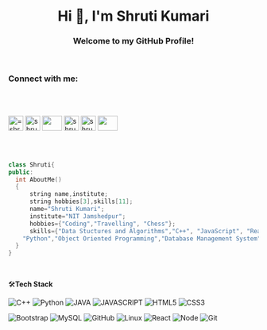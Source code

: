 <!-- ### Hi there 👋
 -->

<!-- **shruti682/shruti682** is a ✨ _special_ ✨ repository because its `README.md` (this file) appears on your GitHub profile.

Here are some ideas to get you started:

- 🔭 I’m currently working on ...
- 🌱 I’m currently learning ...
- 👯 I’m looking to collaborate on ...
- 🤔 I’m looking for help with ...
- 💬 Ask me about ...
- 📫 How to reach me: ...
- 😄 Pronouns: ...
- ⚡ Fun fact: ...
- 🥅 2022 Goals

 -->
<!--# Hi there, I'm Shruti! 👋 
<h3 >Welcome to my GitHub Profile!</h3>-->

<!--<img width="15%" height = "150px" src="https://media.giphy.com/media/v1.Y2lkPTc5MGI3NjExemUzNTdod2N6MnllOHU4dDluaXlkcTE1MWhrMnpjank5N3AzMWFvdSZlcD12MV9pbnRlcm5hbF9naWZfYnlfaWQmY3Q9Zw/BmTjHqLbyZyVUJPAfb/giphy.gif" alt="cover" />

 ## I'm a final year student at NIT Jamshedpur!

- 🌱 I’m currently learning **Data Structures , Web Development , Machine learning.**

- 💬 Ask me about **Coding || Web Development.**

- 🤝 I'm eager to know about **opportunities which will encourage me in expanding my prospective.**

- 📫 How to reach me: shrutikumari0606@gmail.com

 - ⚡ Fun fact: I love to code but not to debug. 

### Connect with me 🤝:

<p align="left">
<a href="https://www.linkedin.com/in/shruti-kumari-37357b207/" target="blank"><img align="center" src="https://raw.githubusercontent.com/rahuldkjain/github-profile-readme-generator/master/src/images/icons/Social/linked-in-alt.svg" alt="" height="30" width="40" /></a>
<a href="https://www.facebook.com/profile.php?id=100016500241651" target="blank"><img align="center" src="https://raw.githubusercontent.com/rahuldkjain/github-profile-readme-generator/master/src/images/icons/Social/facebook.svg" alt="" height="30" width="40" /></a>
<a href="https://www.instagram.com/shru.ti_06/" target="blank"><img align="center" src="https://raw.githubusercontent.com/rahuldkjain/github-profile-readme-generator/master/src/images/icons/Social/instagram.svg" alt="" height="30" width="40" /></a>
<a href="https://www.codechef.com/users/lily06" target="blank"><img align="center" src="https://cdn.jsdelivr.net/npm/simple-icons@3.1.0/icons/codechef.svg" alt="" height="30" width="40" /></a>
<a href="https://www.hackerrank.com/shrutikumari0606?hr_r=1" target="blank"><img align="center" src="https://raw.githubusercontent.com/rahuldkjain/github-profile-readme-generator/master/src/images/icons/Social/hackerrank.svg" alt="" height="30" width="40" /></a>
<a href="https://codeforces.com/profile/shruti006" target="blank"><img align="center" src="https://cdn.jsdelivr.net/npm/simple-icons@3.0.1/icons/codeforces.svg" alt="" height="30" width="40" /></a>
<a href="https://www.hackerearth.com/@shrutikumari0606" target="blank"><img align="center" src="https://raw.githubusercontent.com/rahuldkjain/github-profile-readme-generator/master/src/images/icons/Social/hackerearth.svg" alt="" height="30" width="40" /></a>
</p>


### Languages and Tools:

<p align="left"> 
<a href="https://getbootstrap.com" target="_blank"> <img src="https://raw.githubusercontent.com/devicons/devicon/master/icons/bootstrap/bootstrap-plain-wordmark.svg" alt="bootstrap" width="40" height="40"/> </a> 
<a href="https://www.cprogramming.com/" target="_blank"> <img src="https://raw.githubusercontent.com/devicons/devicon/master/icons/c/c-original.svg" alt="c" width="40" height="40"/> </a> 
<a href="https://www.w3schools.com/cpp/" target="_blank"> <img src="https://raw.githubusercontent.com/devicons/devicon/master/icons/cplusplus/cplusplus-original.svg" alt="cplusplus" width="40" height="40"/> </a> 
<a href="https://www.w3schools.com/css/" target="_blank"> <img src="https://raw.githubusercontent.com/devicons/devicon/master/icons/css3/css3-original-wordmark.svg" alt="css3" width="40" height="40"/> 
</a> <a href="https://git-scm.com/" target="_blank"> <img src="https://www.vectorlogo.zone/logos/git-scm/git-scm-icon.svg" alt="git" width="40" height="40"/> </a> 
<a href="https://www.w3.org/html/" target="_blank"> <img src="https://raw.githubusercontent.com/devicons/devicon/master/icons/html5/html5-original-wordmark.svg" alt="html5" width="40" height="40"/> </a> 
<a href="https://developer.mozilla.org/en-US/docs/Web/JavaScript" target="_blank"> <img src="https://raw.githubusercontent.com/devicons/devicon/master/icons/javascript/javascript-original.svg" alt="javascript" width="40" height="40"/> </a> 
<a href="https://www.mongodb.com/" target="_blank"> <img src="https://raw.githubusercontent.com/devicons/devicon/master/icons/mongodb/mongodb-original-wordmark.svg" alt="mongodb" width="40" height="40"/> </a> 
<a href="https://nodejs.org" target="_blank"> <img src="https://raw.githubusercontent.com/devicons/devicon/master/icons/nodejs/nodejs-original-wordmark.svg" alt="nodejs" width="40" height="40"/> </a> 
<a href="https://www.python.org" target="_blank"> <img src="https://raw.githubusercontent.com/devicons/devicon/master/icons/python/python-original.svg" alt="python" width="40" height="40"/> </a> 
<a href="https://reactjs.org/" target="_blank"> <img src="https://raw.githubusercontent.com/devicons/devicon/master/icons/react/react-original-wordmark.svg" alt="react" width="40" height="40"/> </a> </p>

--- 

<p align="left">
  <img width="48%" src="https://github-readme-stats.vercel.app/api?username=shruti682&show_icons=true&theme=tokyonight" />
  <img width="48%" src="https://github-readme-streak-stats.herokuapp.com/?user=shruti682&theme=tokyonight" />
<a href="https://github.com/shruti682/github-readme-stats"><img width="48%" height ="35%" alt="Shruti's Top Languages" src="https://github-readme-stats.vercel.app/api/top-langs/?username=shruti682&langs_count=8&count_private=true&layout=compact&theme=react&hide_border=true&bg_color=0D1117" /></a>
</p>
<a href="https://github.com/shruti682/shruti682"><img alt="Shruti's Activity Graph" src="https://activity-graph.herokuapp.com/graph?username=shruti682&bg_color=1F222E&color=F8D866&line=F85D7F&point=FFFFFF&hide_border=true" /></a>
 -->





 <h1 align="center">Hi 👋, I'm Shruti Kumari</h1>
<h3 align="center">Welcome to my GitHub Profile!</h3>

<br/>

<h3 align="left">Connect with me:</h3>
<br/>

<!-- - 🎯 Portfolio website: [Portfolio](https://stellular-lily-04cbcc.netlify.app/)-->

<br/>
<p align="left">
<a href="https://www.linkedin.com/in/shruti-kumari-37357b207/" target="blank"><img align="center" src="https://cdn-icons-png.flaticon.com/512/174/174857.png" alt="=shruti-kumari-7a4660200" height="30" /></a>
<a href="https://codeforces.com/profile/shruti006" target="blank"><img align="center" src="https://codeforces.org/s/45640/images/codeforces-sponsored-by-ton.png" alt="shruti006" height="30" /></a>
 <a href="https://www.codechef.com/users/lily06" target="blank"><img align="center" src="https://cdn.jsdelivr.net/npm/simple-icons@3.1.0/icons/codechef.svg" alt="" height="30" width="40" /></a>
<a href="https://leetcode.com/shruti066/" target="blank"><img align="center" src="https://leetcode.com/_next/static/images/logo-ff2b712834cf26bf50a5de58ee27bcef.png" alt="shruti066" height="30" /></a>
<a href="https://auth.geeksforgeeks.org/user/shrutikumari0606" target="blank"><img align="center" src="https://media.geeksforgeeks.org/wp-content/cdn-uploads/20210420155809/gfg-new-logo.png" alt="shrutikumari0606" height="30" /></a>
 <a href="https://www.hackerrank.com/shrutikumari0606?hr_r=1" target="blank"><img align="center" src="https://raw.githubusercontent.com/rahuldkjain/github-profile-readme-generator/master/src/images/icons/Social/hackerrank.svg" alt="" height="30" width="40" /></a>
</p>

<br/>
<br/>


```cpp
class Shruti{
public:
  int AboutMe()
  {
	  string name,institute;
	  string hobbies[3],skills[11];
	  name="Shruti Kumari";
	  institute="NIT Jamshedpur";
	  hobbies={"Coding","Travelling", "Chess"};
	  skills={"Data Stuctures and Algorithms","C++", "JavaScript", "ReactJs", "NodeJs","MongoDB","Websockets",
    "Python","Object Oriented Programming","Database Management System","Operating System"};
  }
}
```
<br/>


<!-- <p><img align="left" src="https://github-readme-stats.vercel.app/api/top-langs?username=shruti682&show_icons=true&locale=en&layout=compact" alt="shruti682" /></p>
<a href="https://github.com/anuraghazra/github-readme-stats" title="Go to Source">
      <img align="center" width=420 height="auto" src="https://github-readme-stats.vercel.app/api?username=shruti682&show_icons=true&theme=dark&border_color=61dafb&hide_border=true&include_all_commits=true" />
</a>

<br/> -->


🛠**Tech Stack**


![C++](https://img.shields.io/badge/C%2B%2B-000000?style=flat&logo=c%2B%2B&logoColor=white)
![Python](https://img.shields.io/badge/Python-000000?style=flat&logo=python&logoColor=white)
![JAVA](https://img.shields.io/badge/Java-000000?style=flat&logo=openjdk&logoColor=white)
![JAVASCRIPT](https://img.shields.io/badge/-javascript-000000?style=flat&logo=javascript)
![HTML5](https://img.shields.io/badge/-HTML5-000000?style=flat&logo=HTML5)
![CSS3](https://img.shields.io/badge/-CSS3-000000?style=flat&logo=CSS3)

![Bootstrap](https://img.shields.io/badge/-Bootstrap-000000?style=flat&logo=bootstrap)
![MySQL](https://img.shields.io/badge/-MySQL-000000?style=flat&logo=MySQL)
![GitHub](https://img.shields.io/badge/-GitHub-000000?style=flat&logo=github&logoColor=FFFFFF)
![Linux](https://img.shields.io/badge/-Linux-000000?style=flat&logo=linux&logoColor=FCC624)
![React](https://img.shields.io/badge/-React-000000?style=flat&logo=React)
![Node](https://img.shields.io/badge/Node.js-000000?style=flat&logo=node.js&logoColor=white)
![Git](https://img.shields.io/badge/-Git-000000?style=flat&logo=git&logoColor=F05032)

<!--![SASS](https://img.shields.io/badge/-SASS-000000?style=flat&logo=SASS)
![Heroku](https://img.shields.io/badge/-Heroku-000000?style=flat&logo=heroku)
![Docker](https://img.shields.io/badge/-docker-000000?style=flat&logo=docker)
![AWS](https://img.shields.io/badge/AWS-000000?style=flat-square&logo=amazon-aws)
![AWS](https://img.shields.io/badge/Microsoft_Azure-000000?style=flat&logo=microsoft-azure&logoColor=white)-->


<br/>
<!--<div align="center">
    <h3 align="center">&nbsp;❤️&nbsp;</h3>
</div>-->
